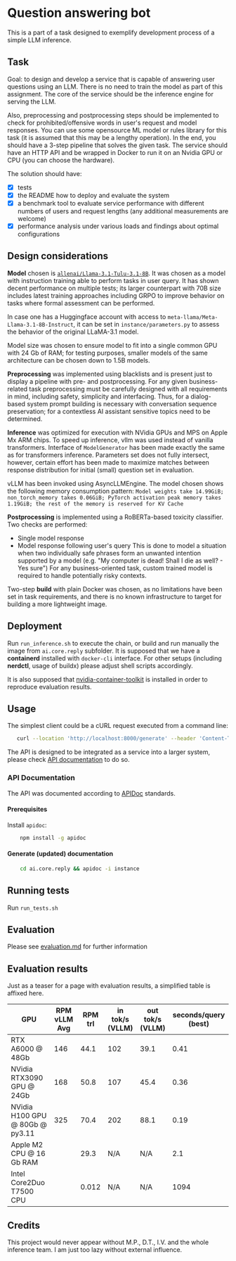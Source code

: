# Question answering bot
This is a part of a task designed to exemplify development process of a simple LLM inference.

## Task
Goal: to design and develop a service that is capable of answering user questions using an LLM.
There is no need to train the model as part of this assignment.
The core of the service should be the inference engine for serving the LLM.

Also, preprocessing and postprocessing steps should be implemented to check for prohibited/offensive words in user's request and model responses.
You can use some opensource ML model or rules library for this task (it is assumed that this may be a lengthy operation).
In the end, you should have a 3-step pipeline that solves the given task.
The service should have an HTTP API and be wrapped in Docker to run it on an Nvidia GPU or CPU (you can choose the hardware).

The solution should have:
 - [x] tests
 - [x] the README how to deploy and evaluate the system
 - [x] a benchmark tool to evaluate service performance with different numbers of users and request lengths (any additional measurements are welcome)
 - [x] performance analysis under various loads and findings about optimal configurations

## Design considerations
**Model** chosen is [`allenai/Llama-3.1-Tulu-3.1-8B`](https://huggingface.co/allenai/Llama-3.1-Tulu-3.1-8B). It was chosen as a model with instruction training able to perform tasks in user query. 
It has shown decent performance on multiple tests; its larger counterpart with 70B size includes latest training approaches including GRPO to improve behavior on tasks where formal assessment can be performed.

In case one has a Huggingface account with access to `meta-llama/Meta-Llama-3.1-8B-Instruct`, it can be set in `instance/parameters.py` to assess the behavior of the original LLaMA-3.1 model.

Model size was chosen to ensure model to fit into a single common GPU with 24 Gb of RAM; for testing purposes, smaller models of the same architecture can be chosen down to 1.5B models.

**Preprocessing** was implemented using blacklists and is present just to display a pipeline with pre- and postprocessing. For any given business-related task preprocessing must be carefully designed with all requirements in mind, including safety, simplicity and interfacing. Thus, for a dialog-based system prompt building is necessary with conversation sequence preservation; for a contextless AI assistant sensitive topics need to be determined.

**Inference** was optimized for execution with NVidia GPUs and MPS on Apple Mx ARM chips.
To speed up inference, vllm was used instead of vanilla transformers.
Interface of `ModelGenerator` has been made exactly the same as for transformers inference. Parameters set does not fully intersect, however, certain effort has been made to maximize matches between response distribution for initial (small) question set in evaluation.

vLLM has been invoked using AsyncLLMEngine.
The model chosen shows the following memory consumption pattern:
`Model weights take 14.99GiB; non_torch_memory takes 0.06GiB; PyTorch activation peak memory takes 1.19GiB; the rest of the memory is reserved for KV Cache`

**Postprocessing** is implemented using a RoBERTa-based toxicity classifier. Two checks are performed:
 - Single model response
 - Model response following user's query 
This is done to model a situation when two individually safe phrases form an unwanted intention supported by a model (e.g. "My computer is dead! Shall I die as well? - Yes sure")
For any business-oriented task, custom trained model is required to handle potentially risky contexts.

Two-step **build** with plain Docker was chosen, as no limitations have been set in task requirements, and there is no known infrastructure to target for building a more lightweight image.


## Deployment
Run `run_inference.sh` to execute the chain, or build and run manually the image from `ai.core.reply` subfolder.
It is supposed that we have a __containerd__ installed with `docker-cli` interface. For other setups (including __nerdctl__, usage of buildx) please adjust shell scripts accordingly.

It is also supposed that [nvidia-container-toolkit](https://docs.nvidia.com/datacenter/cloud-native/container-toolkit/latest/index.html) is installed in order to reproduce evaluation results.

## Usage
The simplest client could be a cURL request executed from a command line:
```sh
   curl --location 'http://localhost:8000/generate' --header 'Content-Type: application/json' --data '{ "text": "How much is 2 + 3?" }'
```
The API is designed to be integrated as a service into a larger system, please check [API documentation](/doc) to do so.

### API Documentation
The API was documented according to [APIDoc](https://apidocjs.com/) standards.

#### Prerequisites
Install `apidoc`:
```sh
    npm install -g apidoc
```

#### Generate (updated) documentation
```sh
    cd ai.core.reply && apidoc -i instance
```

## Running tests
Run `run_tests.sh`

## Evaluation
Please see [evaluation.md](evaluation.md) for further information

## Evaluation results
Just as a teaser for a page with evaluation results, a simplified table is affixed here.

| GPU                             | RPM vLLM Avg | RPM trl | in tok/s<br>(VLLM) | out tok/s<br>(VLLM) | seconds/query (best) |
| ------------------------------- | ------------ | ------- | ------------------ | ------------------- | -------------------- |
| RTX A6000 @ 48Gb                | 146          | 44.1    | 102                | 39.1                | 0.41                 |
| NVidia RTX3090 GPU @ 24Gb       | 168          | 50.8    | 107                | 45.4                | 0.36                 |
| NVidia H100 GPU @ 80Gb @ py3.11 | 325          | 70.4    | 202                | 88.1                | 0.19                 |
| Apple M2 CPU @ 16 Gb RAM        |              | 29.3    | N/A                | N/A                 | 2.1                  |
| Intel Core2Duo T7500 CPU        |              | 0.012   | N/A                | N/A                 | 1094                 |

## Credits
This project would never appear without M.P., D.T., I.V. and the whole inference team. I am just too lazy without external influence.
